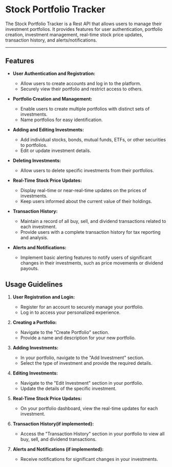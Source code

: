 # Stock Portfolio Tracker

The Stock Portfolio Tracker is a Rest API that allows users to manage their investment portfolios. It provides features for user authentication, portfolio creation, investment management, real-time stock price updates, transaction history, and alerts/notifications.

---

## Features

- **User Authentication and Registration:**

  - Allow users to create accounts and log in to the platform.
  - Securely view their portfolio and restrict access to others.

- **Portfolio Creation and Management:**

  - Enable users to create multiple portfolios with distinct sets of investments.
  - Name portfolios for easy identification.

- **Adding and Editing Investments:**

  - Add individual stocks, bonds, mutual funds, ETFs, or other securities to portfolios.
  - Edit or update investment details.

- **Deleting Investments:**

  - Allow users to delete specific investments from their portfolios.

- **Real-Time Stock Price Updates:**

  - Display real-time or near-real-time updates on the prices of investments.
  - Keep users informed about the current value of their holdings.

- **Transaction History:**

  - Maintain a record of all buy, sell, and dividend transactions related to each investment.
  - Provide users with a complete transaction history for tax reporting and analysis.

- **Alerts and Notifications:**
  - Implement basic alerting features to notify users of significant changes in their investments, such as price movements or dividend payouts.

## Usage Guidelines

1. **User Registration and Login:**

   - Register for an account to securely manage your portfolio.
   - Log in to access your personalized experience.

2. **Creating a Portfolio:**

   - Navigate to the "Create Portfolio" section.
   - Provide a name and description for your new portfolio.

3. **Adding Investments:**

   - In your portfolio, navigate to the "Add Investment" section.
   - Select the type of investment and provide the required details.

4. **Editing Investments:**

   - Navigate to the "Edit Investment" section in your portfolio.
   - Update the details of the specific investment.

5. **Real-Time Stock Price Updates:**

   - On your portfolio dashboard, view the real-time updates for each investment.

6. **Transaction History(if implemented):**

   - Access the "Transaction History" section in your portfolio to view all buy, sell, and dividend transactions.

7. **Alerts and Notifications (if implemented):**
   - Receive notifications for significant changes in your investments.
